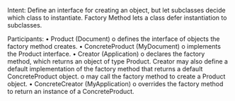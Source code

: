 Intent:
    Define an interface for creating an object, but let subclasses decide which class to instantiate.
    Factory Method lets a class defer instantiation to subclasses.

Participants:
    • Product (Document)
        o defines the interface of objects the factory method creates.
    • ConcreteProduct (MyDocument)
        o implements the Product interface.
    • Creator (Application)
        o declares the factory method, which returns an object of type Product.
          Creator may also define a default implementation of the factory method
          that returns a default ConcreteProduct object.
        o may call the factory method to create a Product object.
    • ConcreteCreator (MyApplication)
        o overrides the factory method to return an instance of a ConcreteProduct.
